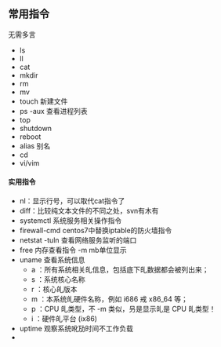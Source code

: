 ## 常用指令

无需多言

- ls
- ll
- cat
- mkdir
- rm
- mv
- touch 新建文件
- ps -aux 查看进程列表
- top
- shutdown
- reboot
- alias 别名
- cd
- vi/vim

#### 实用指令

- nl：显示行号，可以取代cat指令了
- diff：比较纯文本文件的不同之处，svn有木有
- systemctl 系统服务相关操作指令
- firewall-cmd centos7中替换iptable的防火墙指令
- netstat -tuln 查看网络服务监听的端口
- free 内存查看指令 -m mb单位显示
- uname 查看系统信息
	- a ：所有系统相关癿信息，包括底下癿数据都会被列出来；
	- s ：系统核心名称
	- r ：核心癿版本
	- m ：本系统癿硬件名称，例如 i686 戒 x86_64 等；
	- p ：CPU 癿类型，不 -m 类似，叧是显示癿是 CPU 癿类型！
	- i ：硬件癿平台 (ix86)
- uptime 观察系统吪劢时间不工作负载
- 
